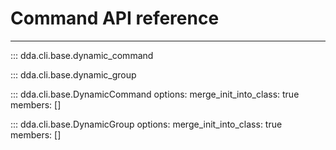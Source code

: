 # Command API reference

-----

::: dda.cli.base.dynamic_command

::: dda.cli.base.dynamic_group

::: dda.cli.base.DynamicCommand
    options:
      merge_init_into_class: true
      members: []

::: dda.cli.base.DynamicGroup
    options:
      merge_init_into_class: true
      members: []
